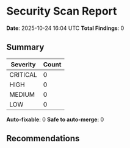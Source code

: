# Security Scan Report

**Date**: 2025-10-24 16:04 UTC
**Total Findings**: 0

## Summary

| Severity | Count |
|----------|-------|
| CRITICAL | 0 |
| HIGH     | 0 |
| MEDIUM   | 0 |
| LOW      | 0 |

**Auto-fixable**: 0
**Safe to auto-merge**: 0

## Recommendations

